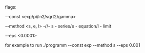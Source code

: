 flags: 

--const <exp/pi/ln2/sqrt2/gamma>


--method <s, e, l>  -//-  s - series/e - equation/l - limit


--eps <0.0001>

for example to run ./programm --const exp --method s --eps 0.001
